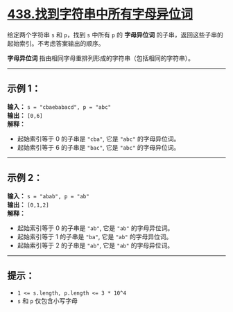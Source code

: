# [438.找到字符串中所有字母异位词](https://leetcode.cn/problems/find-all-anagrams-in-a-string/description)

给定两个字符串 `s` 和 `p`，找到 `s` 中所有 `p` 的 **字母异位词** 的子串，返回这些子串的起始索引。不考虑答案输出的顺序。

**字母异位词** 指由相同字母重排列形成的字符串（包括相同的字符串）。

---

## 示例 1：

**输入：** `s = "cbaebabacd", p = "abc"`  
**输出：** `[0,6]`  
**解释：** 
- 起始索引等于 0 的子串是 `"cba"`, 它是 `"abc"` 的字母异位词。
- 起始索引等于 6 的子串是 `"bac"`, 它是 `"abc"` 的字母异位词。

---

## 示例 2：

**输入：** `s = "abab", p = "ab"`  
**输出：** `[0,1,2]`  
**解释：** 
- 起始索引等于 0 的子串是 `"ab"`, 它是 `"ab"` 的字母异位词。
- 起始索引等于 1 的子串是 `"ba"`, 它是 `"ab"` 的字母异位词。
- 起始索引等于 2 的子串是 `"ab"`, 它是 `"ab"` 的字母异位词。

---

## 提示：

- `1 <= s.length, p.length <= 3 * 10^4`
- `s` 和 `p` 仅包含小写字母 